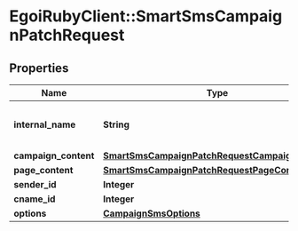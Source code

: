 # EgoiRubyClient::SmartSmsCampaignPatchRequest

## Properties
Name | Type | Description | Notes
------------ | ------------- | ------------- | -------------
**internal_name** | **String** | SMS campaign internal name | [optional] 
**campaign_content** | [**SmartSmsCampaignPatchRequestCampaignContent**](SmartSmsCampaignPatchRequestCampaignContent.md) |  | [optional] 
**page_content** | [**SmartSmsCampaignPatchRequestPageContent**](SmartSmsCampaignPatchRequestPageContent.md) |  | [optional] 
**sender_id** | **Integer** |  | [optional] 
**cname_id** | **Integer** |  | [optional] 
**options** | [**CampaignSmsOptions**](CampaignSmsOptions.md) |  | [optional] 


